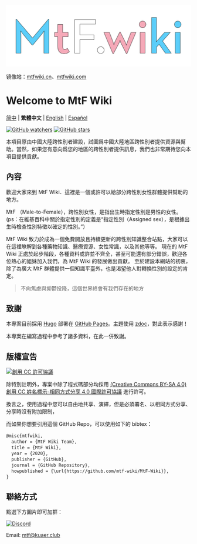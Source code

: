<!-- markdownlint-disable-next-line -->
[![MtF-Wiki][logo-long]][wiki-url]

镜像站：[mtfwiki.cn](https://mtfwiki.cn)、[mtfwiki.com](https://mtfwiki.com)

# Welcome to **MtF Wiki**

[简中](README.md) | **繁體中文** | [English](README-EN.md) | [Español](README-ES.md)

[![GitHub watchers](https://img.shields.io/github/watchers/mtf-wiki/MtF-Wiki.svg?style=social&label=Watch)](https://github.com/mtf-wiki/MtF-Wiki)
[![GitHub stars](https://img.shields.io/github/stars/mtf-wiki/MtF-Wiki.svg?style=social&label=Stars)](https://github.com/mtf-wiki/MtF-Wiki)

本項目原由中國大陸跨性別者建設，試圖爲中國大陸地區跨性別者提供資源與幫助。當然，如果您有意向爲您的地區的跨性別者提供訊息，我們也非常期待您向本項目提供貢獻。

## 內容

歡迎大家來到 MtF Wiki．這裡是一個或許可以給部分跨性別女性群體提供幫助的地方。

MtF （Male-to-Female），跨性別女性，是指出生時指定性別是男性的女性。
(ps：在維基百科中關於指定性別的定義是“指定性別（Assigned sex），是根據出生時檢查性別特徵以確定的性別。”）

MtF Wiki 致力於成為一個免費開放且持續更新的跨性別知識整合站點，大家可以在這裡瞭解到各種藥物知識、醫療資源、女性常識，以及其他等等。
現在的 MtF Wiki 正處於起步階段，各種資料或許並不齊全，甚至可能還有部分錯誤，歡迎各位熱心的姐妹加入我們，為 MtF Wiki 的發展做出貢獻。
至於建設本網站的初衷，除了為廣大 MtF 群體提供一個知識平臺外，也是渴望他人對轉換性別的設定的肯定。

> 不向焦慮與抑鬱投降，這個世界終會有我們存在的地方

## 致謝

本專案目前採用 [Hugo][hugo-url] 部署在 [GitHub Pages][wiki-url]。主題使用 [zdoc][zdoc-url]，對此表示感謝！

本專案在編寫過程中參考了諸多資料，在此一併致謝。

## 版權宣告

[![創用 CC 許可協議][cc-img]][cc-url]

除特別註明外，專案中除了程式碼部分均採用 [(Creative Commons BY-SA 4.0) 創用 CC 姓名標示-相同方式分享 4.0 國際許可協議][cc-url] 進行許可。

換言之，使用過程中您可以自由地共享、演繹，但是必須署名、以相同方式分享、分享時沒有附加限制，

而如果你想要引用這個 GitHub Repo，可以使用如下的 bibtex：

```
@misc{mtfwiki,
  author = {MtF Wiki Team},
  title = {MtF Wiki},
  year = {2020},
  publisher = {GitHub},
  journal = {GitHub Repository},
  howpublished = {\url{https://github.com/mtf-wiki/MtF-Wiki}},
}
```

## 聯絡方式

點選下方圖片即可加群：

[![Discord](https://img.shields.io/badge/MtF%20Wiki-%232CA5E0?style=flat-square&logo=discord)](https://233.plus/discord)

Email: mtf@kuaer.club

[logo-long]: ./static/new/mtf-wiki-long.svg
[wiki-url]: https://mtf.wiki
[hugo-url]: https://github.com/gohugoio/hugo
[zdoc-url]: https://github.com/zzossig/hugo-theme-zdoc
[cc-url]: https://creativecommons.org/licenses/by-sa/4.0/
[cc-img]: https://i.creativecommons.org/l/by-sa/4.0/88x31.png
